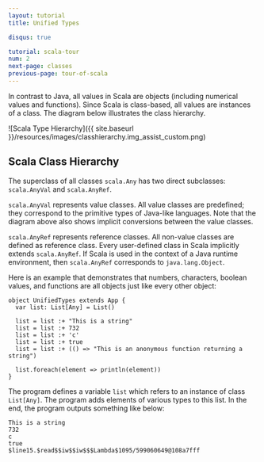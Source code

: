 ```yaml
---
layout: tutorial
title: Unified Types

disqus: true

tutorial: scala-tour
num: 2
next-page: classes
previous-page: tour-of-scala
---
```


In contrast to Java, all values in Scala are objects (including numerical values and functions). Since Scala is class-based, all values are instances of a class. The diagram below illustrates the class hierarchy.

![Scala Type Hierarchy]({{ site.baseurl }}/resources/images/classhierarchy.img_assist_custom.png)

## Scala Class Hierarchy ##

The superclass of all classes `scala.Any` has two direct subclasses: `scala.AnyVal` and `scala.AnyRef`.

`scala.AnyVal` represents value classes. All value classes are predefined; they correspond to the primitive types of Java-like languages. Note that the diagram above also shows implicit conversions between the value classes.

`scala.AnyRef` represents reference classes. All non-value classes are defined as reference class. Every user-defined class in Scala implicitly extends `scala.AnyRef`. If Scala is used in the context of a Java runtime environment, then `scala.AnyRef` corresponds to `java.lang.Object`.

Here is an example that demonstrates that numbers, characters, boolean values, and functions are all objects just like every other object:

```tut
object UnifiedTypes extends App {
  var list: List[Any] = List()

  list = list :+ "This is a string"
  list = list :+ 732
  list = list :+ 'c'
  list = list :+ true
  list = list :+ (() => "This is an anonymous function returning a string")

  list.foreach(element => println(element))
}
```

The program defines a variable `list` which refers to an instance of class `List[Any]`. The program adds elements of various types to this list. In the end, the program outputs something like below:

```tut
This is a string
732
c
true
$line15.$read$$iw$$iw$$$Lambda$1095/599060649@108a7fff
```
